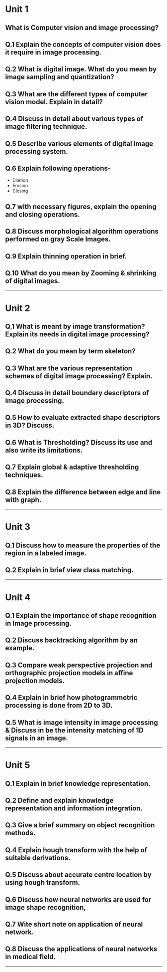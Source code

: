 # Unit 1

## What is Computer vision and image processing?

## Q.1 Explain the concepts of computer vision does it require in image processing.

## Q.2 What is digital image. What do you mean by image sampling and quantization?

## Q.3 What are the different types of computer vision model. Explain in detail?

## Q.4 Discuss in detail about various types of image filtering technique.

## Q.5 Describe various elements of digital image processing system.

## Q.6 Explain following operations-
- Diletion
- Erosion
- Closing

## Q.7 with necessary figures, explain the opening and closing operations.

## Q.8 Discuss morphological algorithm operations performed on gray Scale Images.

## Q.9 Explain thinning operation in brief.

## Q.10 What do you mean by Zooming & shrinking of digital images.

---

# Unit 2

## Q.1 What is meant by image transformation? Explain its needs in digital image processing?

## Q.2 What do you mean by term skeleton?

## Q.3 What are the various representation schemes of digital image processing? Explain.

## Q.4 Discuss in detail boundary descriptors of image processing.

## Q.5 How to evaluate extracted shape descriptors in 3D? Discuss.

## Q.6 What is Thresholding? Discuss its use and also write its limitations.

## Q.7 Explain global & adaptive thresholding techniques.

## Q.8 Explain the difference between edge and line with graph.

---

# Unit 3

## Q.1 Discuss how to measure the properties of the region in a labeled image.

## Q.2 Explain in brief view class matching.

---

# Unit 4

## Q.1 Explain the importance of shape recognition in Image processing.

## Q.2 Discuss backtracking algorithm by an example.

## Q.3 Compare weak perspective projection and orthographic projection models in affine projection models.

## Q.4 Explain in brief how photogrammetric processing is done from 2D to 3D.

## Q.5 What is image intensity in image processing & Discuss in be the intensity matching of 1D signals in an image.

---

# Unit 5

## Q.1 Explain in brief knowledge representation.

## Q.2 Define and explain knowledge representation and information integration.

## Q.3 Give a brief summary on object recognition methods.

## Q.4 Explain hough transform with the help of suitable derivations.

## Q.5 Discuss about accurate centre location by using hough transform.

## Q.6 Discuss how neural networks are used for image shape recognition,

## Q.7 Wite short note on application of neural network.

## Q.8 Discuss the applications of neural networks in medical field.

---
